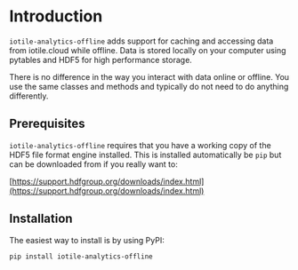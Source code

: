 # Introduction

`iotile-analytics-offline` adds support for caching and accessing data from
iotile.cloud while offline.  Data is stored locally on your computer using
pytables and HDF5 for high performance storage.

There is no difference in the way you interact with data online or offline. You
use the same classes and methods and typically do not need to do anything
differently.

## Prerequisites

`iotile-analytics-offline` requires that you have a working copy of the HDF5
file format engine installed.  This is installed automatically be `pip` but can
be downloaded from if you really want to:

[https://support.hdfgroup.org/downloads/index.html](https://support.hdfgroup.org/downloads/index.html)


## Installation

The easiest way to install is by using PyPI:

```
pip install iotile-analytics-offline
```
